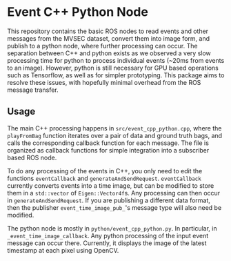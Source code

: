 # Event C++ Python Node
This repository contains the basic ROS nodes to read events and other messages from the MVSEC dataset, convert them into image form, and publish to a python node, where further processing can occur. The separation between C++ and python exists as we observed a very slow processing time for python to process individual events (~20ms from events to an image). However, python is still necessary for GPU based operations such as Tensorflow, as well as for simpler prototyping. This package aims to resolve these issues, with hopefully minimal overhead from the ROS message transfer.

## Usage
The main C++ processing happens in ```src/event_cpp_python.cpp```, where the ```playFromBag``` function iterates over a pair of data and ground truth bags, and calls the corresponding callback function for each message. The file is organized as callback functions for simple integration into a subscriber based ROS node. 

To do any processing of the events in C++, you only need to edit the functions ```eventCallback``` and ```generateAndSendRequest```. ```eventCallback``` currently converts events into a time image, but can be modified to store them in a ```std::vector``` of ```Eigen::Vector4f```s. Any processing can then occur in ```generateAndSendRequest```. If you are publishing a different data format, then the publisher ```event_time_image_pub_```'s message type will also need be modified.

The python node is mostly in ```python/event_cpp_python.py```. In particular, in ```_event_time_image_callback```. Any python processing of the input event message can occur there. Currently, it displays the image of the latest timestamp at each pixel using OpenCV.
